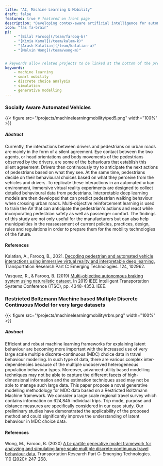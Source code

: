```yaml
---
title: "AI, Machine Learning & Mobility"
draft: false
featured: true # featured on front page
description: "Developing contex-aware artificial intelligence for automated vehicles and interpretable machine learning for travel behaviour modelling."
icon: "fas fa-brain"
pi:
    - "[Bilal Farooq](/team/farooq-b)"
    - "[Kimia Kamal](/team/kalam-k)"
    - "[Arash Kalatian](/team/kalatian-a)"
    - "[Melvin Wong](/team/wong-m)"


# keywords allow related projects to be linked at the bottom of the project page
keywords:
    - machine learning
    - smart mobility
    - discrete choice analysis
    - simulation
    - generative modelling
---
```

<!-- content body -->
### Socially Aware Automated Vehicles

{{< figure src="/projects/machinelearningmobility/ped5.png" width="100%" >}}

##### Abstract

Currently, the interactions between drivers and pedestrians on urban roads are mainly in the form of a silent agreement. Eye contact between the two agents, or head orientations and body movements of the pedestrians observed by the drivers, are some of the behaviours that establish this silent agreement. Drivers then continuously try to anticipate the next actions of pedestrians based on what they see. At the same time, pedestrians decide on their behavioural choices based
on what they perceive from the vehicles and drivers. To replicate these interactions in an automated urban environment, immersive virtual reality experiments are designed to collect detailed behavioural data from pedestrians. Interpretable deep learning models are then developed that can predict pedestrian walking behaviour when crossing urban roads. Multi-objective reinforcement learning is used to train the AV that can anticipate the pedestrian's actions and react while incorporating pedestrian safety as well as passenger comfort. The findings of this study are not only useful for the manufacturers but can also help municipalities in
the reassessment of current policies, practices, design, rules and regulations in order to prepare them for the mobility technologies of the future.

#### References
Kalatian, A., Farooq, B., 2021. [Decoding pedestrian and automated vehicle interactions using immersive virtual reality and interpretable deep learning.](https://www.sciencedirect.com/science/article/abs/pii/S0968090X2030855X) Transportation Research Part C: Emerging Technologies. 124, 102962.
    
Vasquez, R., & Farooq, B. (2019) [Multi-objective autonomous braking system using naturalistic dataset.](https://ieeexplore.ieee.org/abstract/document/8916912/) In 2019 IEEE Intelligent Transportation Systems Conference (ITSC), pp. 4348-4353. IEEE.

### Restricted Boltzmann Machine based Multiple Discrete Continuous Model for very large datasets

{{< figure src="/projects/machinelearningmobility/rbm.png" width="100%" >}}

##### Abstract

Efficient and robust machine learning frameworks for explaining latent behaviour are becoming more important with the increased use of very large scale multiple discrete-continuous (MDC) choice data in travel behaviour modelling.
In such type of data, there are various complex inter-dependencies because of the multiple unobserved heterogeneous population behaviour types.
Moreover, advanced utility based modelling techniques may not be able to capture the different facets of high-dimensional information and the estimation techniques used may not be able to manage such large data.
This paper propose a novel generative modelling methodology for MDC data based on a Restricted Boltzmann Machine framework. We consider a large scale regional travel survey which contains information on 624,845 individual trips.
Trip mode, purpose and distance measures are specifically considered in our case study. Our preliminary studies have demonstrated the applicability of the proposed method and could significantly improve the understanding of latent behaviour in MDC choice data.

#### References
Wong, M., Farooq, B. (2020) [A bi-partite generative model framework for analyzing and simulating large scale multiple discrete-continuous travel behaviour data.](https://www.sciencedirect.com/science/article/abs/pii/S0968090X19300841) Transportation Research Part C: Emerging Technologies. 110 (2020): 247-268.
